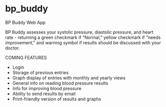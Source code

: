 # bp_buddy
BP Buddy Web App


BP Buddy assesses your systolic pressure, diastolic pressure, and heart rate - returning a green checkmark if "Normal," yellow checkmark if "needs improvement," and warning symbol if results should be discussed with your doctor.

COMING FEATURES

* Login
* Storage of previous entries
* Graph display of entries with monthly and yearly views
* General info on reading blood pressure results
* Info for improving blood pressure
* Ability to send results by email
* Print-friendly version of results and graphs
